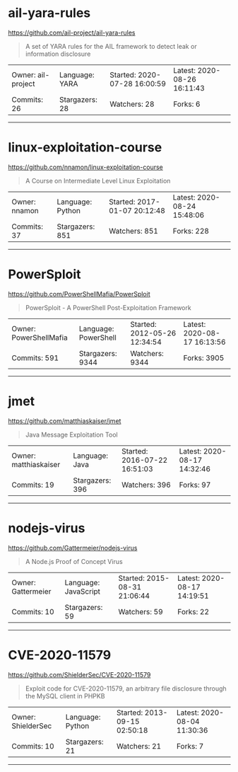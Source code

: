 # ail-yara-rules

https://github.com/ail-project/ail-yara-rules
<blockquote>
A set of YARA rules for the AIL framework to detect leak or information disclosure
</blockquote>

<table>
<tr><td>Owner: ail-project</td>
    <td>Language: YARA</td>
    <td>Started: 2020-07-28 16:00:59</td>
    <td>Latest: 2020-08-26 16:11:43</td></tr>
<tr><td>Commits: 26</td>
    <td>Stargazers: 28</td>
    <td>Watchers: 28</td>
    <td>Forks: 6</td></tr>
</table>

---

# linux-exploitation-course

https://github.com/nnamon/linux-exploitation-course
<blockquote>
A Course on Intermediate Level Linux Exploitation
</blockquote>

<table>
<tr><td>Owner: nnamon</td>
    <td>Language: Python</td>
    <td>Started: 2017-01-07 20:12:48</td>
    <td>Latest: 2020-08-24 15:48:06</td></tr>
<tr><td>Commits: 37</td>
    <td>Stargazers: 851</td>
    <td>Watchers: 851</td>
    <td>Forks: 228</td></tr>
</table>

---

# PowerSploit

https://github.com/PowerShellMafia/PowerSploit
<blockquote>
PowerSploit - A PowerShell Post-Exploitation Framework
</blockquote>

<table>
<tr><td>Owner: PowerShellMafia</td>
    <td>Language: PowerShell</td>
    <td>Started: 2012-05-26 12:34:54</td>
    <td>Latest: 2020-08-17 16:13:56</td></tr>
<tr><td>Commits: 591</td>
    <td>Stargazers: 9344</td>
    <td>Watchers: 9344</td>
    <td>Forks: 3905</td></tr>
</table>

---

# jmet

https://github.com/matthiaskaiser/jmet
<blockquote>
Java Message Exploitation Tool
</blockquote>

<table>
<tr><td>Owner: matthiaskaiser</td>
    <td>Language: Java</td>
    <td>Started: 2016-07-22 16:51:03</td>
    <td>Latest: 2020-08-17 14:32:46</td></tr>
<tr><td>Commits: 19</td>
    <td>Stargazers: 396</td>
    <td>Watchers: 396</td>
    <td>Forks: 97</td></tr>
</table>

---

# nodejs-virus

https://github.com/Gattermeier/nodejs-virus
<blockquote>
A Node.js Proof of Concept Virus
</blockquote>

<table>
<tr><td>Owner: Gattermeier</td>
    <td>Language: JavaScript</td>
    <td>Started: 2015-08-31 21:06:44</td>
    <td>Latest: 2020-08-17 14:19:51</td></tr>
<tr><td>Commits: 10</td>
    <td>Stargazers: 59</td>
    <td>Watchers: 59</td>
    <td>Forks: 22</td></tr>
</table>

---

# CVE-2020-11579

https://github.com/ShielderSec/CVE-2020-11579
<blockquote>
Exploit code for CVE-2020-11579, an arbitrary file disclosure through the MySQL client in PHPKB
</blockquote>

<table>
<tr><td>Owner: ShielderSec</td>
    <td>Language: Python</td>
    <td>Started: 2013-09-15 02:50:18</td>
    <td>Latest: 2020-08-04 11:30:36</td></tr>
<tr><td>Commits: 10</td>
    <td>Stargazers: 21</td>
    <td>Watchers: 21</td>
    <td>Forks: 7</td></tr>
</table>

---

